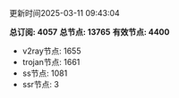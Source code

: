 更新时间2025-03-11 09:43:04

**总订阅: 4057**
**总节点: 13765**
**有效节点: 4400**
- v2ray节点: 1655
- trojan节点: 1661
- ss节点: 1081
- ssr节点: 3
